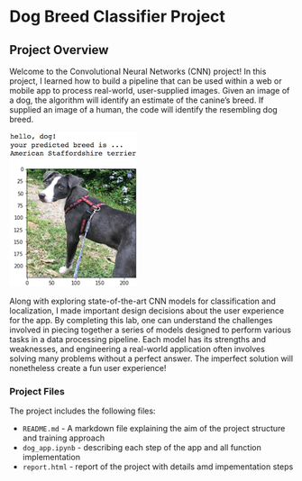# Dog Breed Classifier Project

[//]: # (Image References)

[image1]: ./images/sample_dog_output.png "Sample Output"
[image2]: ./images/vgg16_model.png "VGG-16 Model Layers"
[image3]: ./images/vgg16_model_draw.png "VGG16 Model Figure"


## Project Overview

Welcome to the Convolutional Neural Networks (CNN) project! In this project, I learned how to build a pipeline that can be used within a web or mobile app to process real-world, user-supplied images. Given an image of a dog, the algorithm will identify an estimate of the canine’s breed.  If supplied an image of a human, the code will identify the resembling dog breed.  

![Sample Output][image1]

Along with exploring state-of-the-art CNN models for classification and localization, I made important design decisions about the user experience for the app. By completing this lab, one can understand the challenges involved in piecing together a series of models designed to perform various tasks in a data processing pipeline.  Each model has its strengths and weaknesses, and engineering a real-world application often involves solving many problems without a perfect answer.  The imperfect solution will nonetheless create a fun user experience!

### Project Files
The project includes the following files:
* `README.md` - A markdown file explaining the aim of the project structure and training approach
* `dog_app.ipynb` - describing each step of the app and all function implementation
* `report.html` - report of the project with details amd impementation steps
